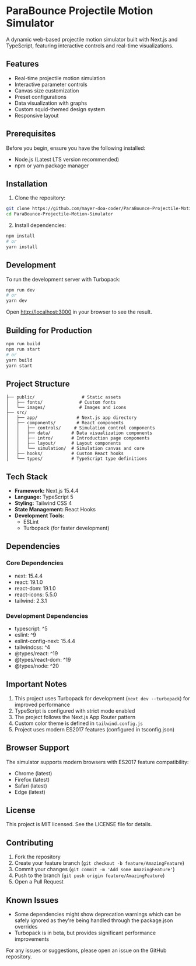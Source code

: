 # ParaBounce Projectile Motion Simulator

A dynamic web-based projectile motion simulator built with Next.js and TypeScript, featuring interactive controls and real-time visualizations.

## Features

- Real-time projectile motion simulation
- Interactive parameter controls
- Canvas size customization
- Preset configurations
- Data visualization with graphs
- Custom squid-themed design system
- Responsive layout

## Prerequisites

Before you begin, ensure you have the following installed:
- Node.js (Latest LTS version recommended)
- npm or yarn package manager

## Installation

1. Clone the repository:
```bash
git clone https://github.com/mayer-doa-coder/ParaBounce-Projectile-Motion-Simulator.git
cd ParaBounce-Projectile-Motion-Simulator
```

2. Install dependencies:
```bash
npm install
# or
yarn install
```

## Development

To run the development server with Turbopack:

```bash
npm run dev
# or
yarn dev
```

Open [http://localhost:3000](http://localhost:3000) in your browser to see the result.

## Building for Production

```bash
npm run build
npm run start
# or
yarn build
yarn start
```

## Project Structure

```
├── public/                  # Static assets
│   ├── fonts/              # Custom fonts
│   └── images/             # Images and icons
├── src/
│   ├── app/               # Next.js app directory
│   ├── components/        # React components
│   │   ├── controls/     # Simulation control components
│   │   ├── data/        # Data visualization components
│   │   ├── intro/       # Introduction page components
│   │   ├── layout/      # Layout components
│   │   └── simulation/  # Simulation canvas and core
│   ├── hooks/           # Custom React hooks
│   └── types/           # TypeScript type definitions
```

## Tech Stack

- **Framework:** Next.js 15.4.4
- **Language:** TypeScript 5
- **Styling:** Tailwind CSS 4
- **State Management:** React Hooks
- **Development Tools:**
  - ESLint
  - Turbopack (for faster development)

## Dependencies

### Core Dependencies
- next: 15.4.4
- react: 19.1.0
- react-dom: 19.1.0
- react-icons: 5.5.0
- tailwind: 2.3.1

### Development Dependencies
- typescript: ^5
- eslint: ^9
- eslint-config-next: 15.4.4
- tailwindcss: ^4
- @types/react: ^19
- @types/react-dom: ^19
- @types/node: ^20

## Important Notes

1. This project uses Turbopack for development (`next dev --turbopack`) for improved performance
2. TypeScript is configured with strict mode enabled
3. The project follows the Next.js App Router pattern
4. Custom color theme is defined in `tailwind.config.js`
5. Project uses modern ES2017 features (configured in tsconfig.json)

## Browser Support

The simulator supports modern browsers with ES2017 feature compatibility:
- Chrome (latest)
- Firefox (latest)
- Safari (latest)
- Edge (latest)

## License

This project is MIT licensed. See the LICENSE file for details.

## Contributing

1. Fork the repository
2. Create your feature branch (`git checkout -b feature/AmazingFeature`)
3. Commit your changes (`git commit -m 'Add some AmazingFeature'`)
4. Push to the branch (`git push origin feature/AmazingFeature`)
5. Open a Pull Request

## Known Issues

- Some dependencies might show deprecation warnings which can be safely ignored as they're being handled through the package.json overrides
- Turbopack is in beta, but provides significant performance improvements

For any issues or suggestions, please open an issue on the GitHub repository.